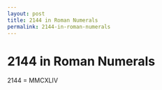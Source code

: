 ```yaml
---
layout: post
title: 2144 in Roman Numerals
permalink: 2144-in-roman-numerals
---
```


# 2144 in Roman Numerals

2144 = MMCXLIV
